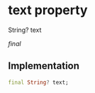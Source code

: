 


# text property







String? text
  
_<span class="feature">final</span>_






## Implementation

```dart
final String? text;
```







